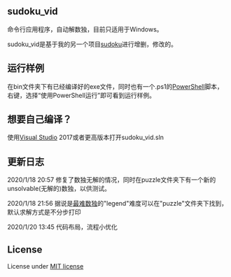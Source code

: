 ## sudoku_vid
命令行应用程序，自动解数独，目前只适用于Windows。

sudoku_vid是基于我的另一个项目[sudoku](https://github.com/niedong/sudoku)进行增删，修改的。

## 运行样例
在bin文件夹下有已经编译好的exe文件，同时也有一个.ps1的[PowerShell](https://devblogs.microsoft.com/powershell/)脚本，右键，选择“使用PowerShell运行”即可看到运行样例。

## 想要自己编译？
使用[Visual Studio](https://visualstudio.microsoft.com/zh-hans/) 2017或者更高版本打开sudoku_vid.sln

## 更新日志
2020/1/18 20:57 修复了数独无解的情况，同时在puzzle文件夹下有一个新的unsolvable(无解的)数独，以供测试。

2020/1/18 21:56 据说是[最难数独](https://tieba.baidu.com/p/4672599227)的"legend"难度可以在"puzzle"文件夹下找到，默认求解方式是不分步打印

2020/1/20 13:45 代码布局，流程小优化

## License
License under [MIT license](https://github.com/niedong/sudoku_vid/blob/master/LICENSE)

